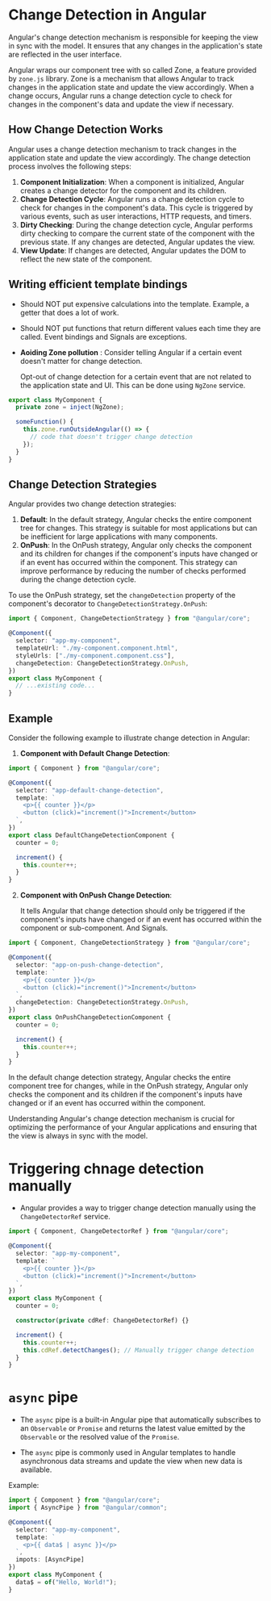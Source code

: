 # Change Detection in Angular

Angular's change detection mechanism is responsible for keeping the view in sync with the model. It ensures that any changes in the application's state are reflected in the user interface.

Angular wraps our component tree with so called Zone, a feature provided by `zone.js` library. Zone is a mechanism that allows Angular to track changes in the application state and update the view accordingly. When a change occurs, Angular runs a change detection cycle to check for changes in the component's data and update the view if necessary.

## How Change Detection Works

Angular uses a change detection mechanism to track changes in the application state and update the view accordingly. The change detection process involves the following steps:

1. **Component Initialization**: When a component is initialized, Angular creates a change detector for the component and its children.
2. **Change Detection Cycle**: Angular runs a change detection cycle to check for changes in the component's data. This cycle is triggered by various events, such as user interactions, HTTP requests, and timers.
3. **Dirty Checking**: During the change detection cycle, Angular performs dirty checking to compare the current state of the component with the previous state. If any changes are detected, Angular updates the view.
4. **View Update**: If changes are detected, Angular updates the DOM to reflect the new state of the component.

## Writing efficient template bindings

- Should NOT put expensive calculations into the template. Example, a getter that does a lot of work.
- Should NOT put functions that return different values each time they are called. Event bindings and Signals are exceptions.

- **Aoiding Zone pollution** : Consider telling Angular if a certain event doesn't matter for change detection.

  Opt-out of change detection for a certain event that are not related to the application state and UI. This can be done using `NgZone` service.

```typescript
export class MyComponent {
  private zone = inject(NgZone);

  someFunction() {
    this.zone.runOutsideAngular(() => {
      // code that doesn't trigger change detection
    });
  }
}
```

## Change Detection Strategies

Angular provides two change detection strategies:

1. **Default**: In the default strategy, Angular checks the entire component tree for changes. This strategy is suitable for most applications but can be inefficient for large applications with many components.
2. **OnPush**: In the OnPush strategy, Angular only checks the component and its children for changes if the component's inputs have changed or if an event has occurred within the component. This strategy can improve performance by reducing the number of checks performed during the change detection cycle.

To use the OnPush strategy, set the `changeDetection` property of the component's decorator to `ChangeDetectionStrategy.OnPush`:

```typescript
import { Component, ChangeDetectionStrategy } from "@angular/core";

@Component({
  selector: "app-my-component",
  templateUrl: "./my-component.component.html",
  styleUrls: ["./my-component.component.css"],
  changeDetection: ChangeDetectionStrategy.OnPush,
})
export class MyComponent {
  // ...existing code...
}
```

## Example

Consider the following example to illustrate change detection in Angular:

1. **Component with Default Change Detection**:

```typescript
import { Component } from "@angular/core";

@Component({
  selector: "app-default-change-detection",
  template: `
    <p>{{ counter }}</p>
    <button (click)="increment()">Increment</button>
  `,
})
export class DefaultChangeDetectionComponent {
  counter = 0;

  increment() {
    this.counter++;
  }
}
```

2. **Component with OnPush Change Detection**:
    
    It tells Angular that change detection should only be triggered if the component's inputs have changed or if an event has occurred within the component or sub-component. And Signals.

```typescript
import { Component, ChangeDetectionStrategy } from "@angular/core";

@Component({
  selector: "app-on-push-change-detection",
  template: `
    <p>{{ counter }}</p>
    <button (click)="increment()">Increment</button>
  `,
  changeDetection: ChangeDetectionStrategy.OnPush,
})
export class OnPushChangeDetectionComponent {
  counter = 0;

  increment() {
    this.counter++;
  }
}
```

In the default change detection strategy, Angular checks the entire component tree for changes, while in the OnPush strategy, Angular only checks the component and its children if the component's inputs have changed or if an event has occurred within the component.

Understanding Angular's change detection mechanism is crucial for optimizing the performance of your Angular applications and ensuring that the view is always in sync with the model.

# Triggering chnage detection manually

- Angular provides a way to trigger change detection manually using the `ChangeDetectorRef` service.

```typescript
import { Component, ChangeDetectorRef } from "@angular/core";

@Component({
  selector: "app-my-component",
  template: `
    <p>{{ counter }}</p>
    <button (click)="increment()">Increment</button>
  `,
})
export class MyComponent {
  counter = 0;

  constructor(private cdRef: ChangeDetectorRef) {}

  increment() {
    this.counter++;
    this.cdRef.detectChanges(); // Manually trigger change detection
  }
}
```

# `async` pipe

- The `async` pipe is a built-in Angular pipe that automatically subscribes to an `Observable` or `Promise` and returns the latest value emitted by the `Observable` or the resolved value of the `Promise`.

- The `async` pipe is commonly used in Angular templates to handle asynchronous data streams and update the view when new data is available.


Example:

```typescript
import { Component } from "@angular/core";
import { AsyncPipe } from "@angular/common";

@Component({
  selector: "app-my-component",
  template: `
    <p>{{ data$ | async }}</p>
  `,
  impots: [AsyncPipe]
})
export class MyComponent {
  data$ = of("Hello, World!");
}
```